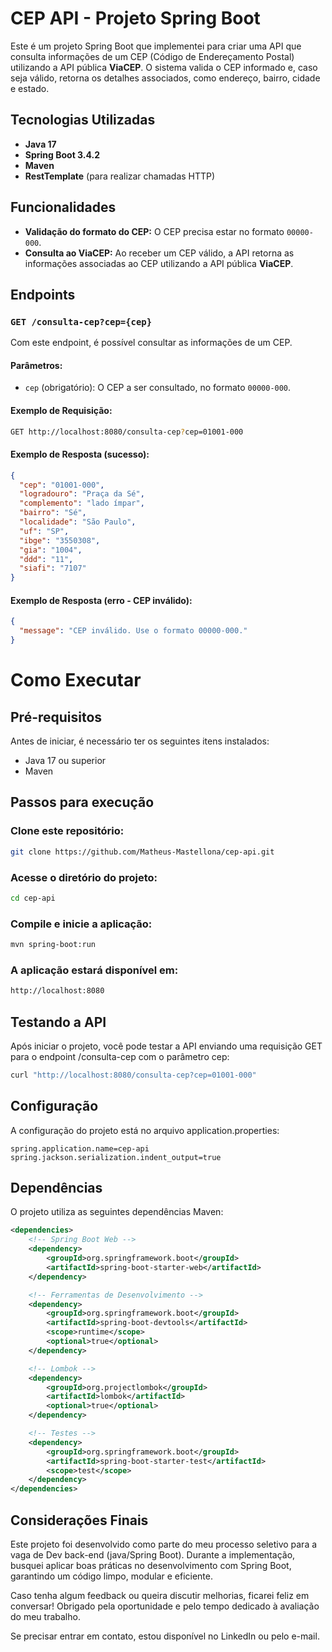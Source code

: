 # CEP API - Projeto Spring Boot

Este é um projeto Spring Boot que implementei para criar uma API que consulta informações de um CEP (Código de Endereçamento Postal) utilizando a API pública **ViaCEP**. O sistema valida o CEP informado e, caso seja válido, retorna os detalhes associados, como endereço, bairro, cidade e estado.

## Tecnologias Utilizadas

- **Java 17**
- **Spring Boot 3.4.2**
- **Maven**
- **RestTemplate** (para realizar chamadas HTTP)

## Funcionalidades

- **Validação do formato do CEP:** O CEP precisa estar no formato `00000-000`.
- **Consulta ao ViaCEP:** Ao receber um CEP válido, a API retorna as informações associadas ao CEP utilizando a API pública **ViaCEP**.

## Endpoints

### `GET /consulta-cep?cep={cep}`

Com este endpoint, é possível consultar as informações de um CEP.

#### **Parâmetros:**
- `cep` (obrigatório): O CEP a ser consultado, no formato `00000-000`.

#### **Exemplo de Requisição:**
```bash
GET http://localhost:8080/consulta-cep?cep=01001-000
```

#### **Exemplo de Resposta (sucesso):**
``` json
{
  "cep": "01001-000",
  "logradouro": "Praça da Sé",
  "complemento": "lado ímpar",
  "bairro": "Sé",
  "localidade": "São Paulo",
  "uf": "SP",
  "ibge": "3550308",
  "gia": "1004",
  "ddd": "11",
  "siafi": "7107"
}
```

#### **Exemplo de Resposta (erro - CEP inválido):**
``` json
{
  "message": "CEP inválido. Use o formato 00000-000."
}
```
# Como Executar

## Pré-requisitos
Antes de iniciar, é necessário ter os seguintes itens instalados:

- Java 17 ou superior  
- Maven  

## Passos para execução  

### Clone este repositório:
```bash
git clone https://github.com/Matheus-Mastellona/cep-api.git
```

### Acesse o diretório do projeto:
```bash
cd cep-api
```

### Compile e inicie a aplicação:
```bash
mvn spring-boot:run
```

### A aplicação estará disponível em:
```bash
http://localhost:8080
```

## Testando a API

Após iniciar o projeto, você pode testar a API enviando uma requisição GET para o endpoint /consulta-cep com o parâmetro cep:
```bash
curl "http://localhost:8080/consulta-cep?cep=01001-000"
```

## Configuração
A configuração do projeto está no arquivo application.properties:

```properties
spring.application.name=cep-api
spring.jackson.serialization.indent_output=true
```

## Dependências
O projeto utiliza as seguintes dependências Maven:

```xml
<dependencies>
    <!-- Spring Boot Web -->
    <dependency>
        <groupId>org.springframework.boot</groupId>
        <artifactId>spring-boot-starter-web</artifactId>
    </dependency>

    <!-- Ferramentas de Desenvolvimento -->
    <dependency>
        <groupId>org.springframework.boot</groupId>
        <artifactId>spring-boot-devtools</artifactId>
        <scope>runtime</scope>
        <optional>true</optional>
    </dependency>

    <!-- Lombok -->
    <dependency>
        <groupId>org.projectlombok</groupId>
        <artifactId>lombok</artifactId>
        <optional>true</optional>
    </dependency>

    <!-- Testes -->
    <dependency>
        <groupId>org.springframework.boot</groupId>
        <artifactId>spring-boot-starter-test</artifactId>
        <scope>test</scope>
    </dependency>
</dependencies>

```
## Considerações Finais
Este projeto foi desenvolvido como parte do meu processo seletivo para a vaga de Dev back-end (java/Spring Boot). Durante a implementação, busquei aplicar boas práticas no desenvolvimento com Spring Boot, garantindo um código limpo, modular e eficiente.

Caso tenha algum feedback ou queira discutir melhorias, ficarei feliz em conversar! Obrigado pela oportunidade e pelo tempo dedicado à avaliação do meu trabalho.

Se precisar entrar em contato, estou disponível no LinkedIn ou pelo e-mail.
